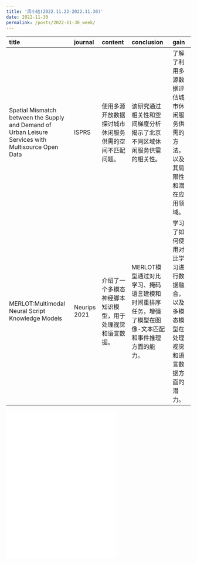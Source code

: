 ```yaml
---
title: '周小结(2022.11.22-2022.11.30)'
date: 2022-11-30
permalink: /posts/2022-11-30_week/
---
```

| title                                                                                               | journal      | content                                                    | conclusion                                                                                            | gain                                                                               |
|:----------------------------------------------------------------------------------------------------|:-------------|:-----------------------------------------------------------|:------------------------------------------------------------------------------------------------------|:-----------------------------------------------------------------------------------|
| Spatial Mismatch between the Supply and Demand of Urban Leisure Services with Multisource Open Data | ISPRS        | 使用多源开放数据探讨城市休闲服务供需的空间不匹配问题。     | 该研究通过相关性和空间梯度分析揭示了北京不同区域休闲服务供需的相关性。                                | 了解了利用多源数据评估城市休闲服务供需的方法，以及其局限性和潜在应用领域。         |
| MERLOT:Multimodal Neural Script Knowledge Models                                                    | Neurips 2021 | 介绍了一个多模态神经脚本知识模型，用于处理视觉和语言数据。 | MERLOT模型通过对比学习、掩码语言建模和时间重排序任务，增强了模型在图像-文本匹配和事件推理方面的能力。 | 学习了如何使用对比学习进行数据融合，以及多模态模型在处理视觉和语言数据方面的潜力。 |

<embed src="/files/post/2022-11-30-week.pdf" type="application/pdf" height="400px" />
    